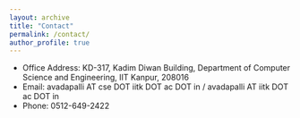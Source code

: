 ```yaml
---
layout: archive
title: "Contact"
permalink: /contact/
author_profile: true
---
```


- Office Address: KD-317, Kadim Diwan Building, Department of Computer Science and Engineering, IIT Kanpur, 208016
- Email: avadapalli AT cse DOT iitk DOT ac DOT in / avadapalli AT iitk DOT ac DOT in 
- Phone: 0512-649-2422 
